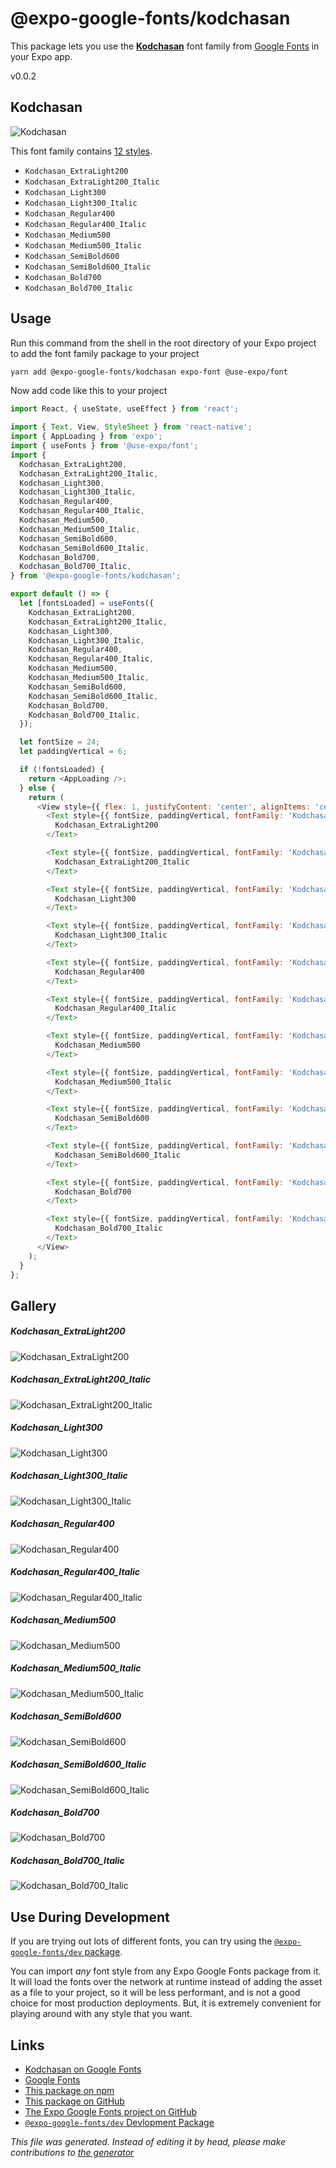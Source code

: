 # @expo-google-fonts/kodchasan

This package lets you use the [**Kodchasan**](https://fonts.google.com/specimen/Kodchasan) font family from [Google Fonts](https://fonts.google.com/) in your Expo app.

v0.0.2

## Kodchasan

![Kodchasan](./font-family.png)

This font family contains [12 styles](#gallery).

- `Kodchasan_ExtraLight200`
- `Kodchasan_ExtraLight200_Italic`
- `Kodchasan_Light300`
- `Kodchasan_Light300_Italic`
- `Kodchasan_Regular400`
- `Kodchasan_Regular400_Italic`
- `Kodchasan_Medium500`
- `Kodchasan_Medium500_Italic`
- `Kodchasan_SemiBold600`
- `Kodchasan_SemiBold600_Italic`
- `Kodchasan_Bold700`
- `Kodchasan_Bold700_Italic`

## Usage

Run this command from the shell in the root directory of your Expo project to add the font family package to your project
```sh
yarn add @expo-google-fonts/kodchasan expo-font @use-expo/font
```

Now add code like this to your project
```js
import React, { useState, useEffect } from 'react';

import { Text, View, StyleSheet } from 'react-native';
import { AppLoading } from 'expo';
import { useFonts } from '@use-expo/font';
import {
  Kodchasan_ExtraLight200,
  Kodchasan_ExtraLight200_Italic,
  Kodchasan_Light300,
  Kodchasan_Light300_Italic,
  Kodchasan_Regular400,
  Kodchasan_Regular400_Italic,
  Kodchasan_Medium500,
  Kodchasan_Medium500_Italic,
  Kodchasan_SemiBold600,
  Kodchasan_SemiBold600_Italic,
  Kodchasan_Bold700,
  Kodchasan_Bold700_Italic,
} from '@expo-google-fonts/kodchasan';

export default () => {
  let [fontsLoaded] = useFonts({
    Kodchasan_ExtraLight200,
    Kodchasan_ExtraLight200_Italic,
    Kodchasan_Light300,
    Kodchasan_Light300_Italic,
    Kodchasan_Regular400,
    Kodchasan_Regular400_Italic,
    Kodchasan_Medium500,
    Kodchasan_Medium500_Italic,
    Kodchasan_SemiBold600,
    Kodchasan_SemiBold600_Italic,
    Kodchasan_Bold700,
    Kodchasan_Bold700_Italic,
  });

  let fontSize = 24;
  let paddingVertical = 6;

  if (!fontsLoaded) {
    return <AppLoading />;
  } else {
    return (
      <View style={{ flex: 1, justifyContent: 'center', alignItems: 'center' }}>
        <Text style={{ fontSize, paddingVertical, fontFamily: 'Kodchasan_ExtraLight200' }}>
          Kodchasan_ExtraLight200
        </Text>

        <Text style={{ fontSize, paddingVertical, fontFamily: 'Kodchasan_ExtraLight200_Italic' }}>
          Kodchasan_ExtraLight200_Italic
        </Text>

        <Text style={{ fontSize, paddingVertical, fontFamily: 'Kodchasan_Light300' }}>
          Kodchasan_Light300
        </Text>

        <Text style={{ fontSize, paddingVertical, fontFamily: 'Kodchasan_Light300_Italic' }}>
          Kodchasan_Light300_Italic
        </Text>

        <Text style={{ fontSize, paddingVertical, fontFamily: 'Kodchasan_Regular400' }}>
          Kodchasan_Regular400
        </Text>

        <Text style={{ fontSize, paddingVertical, fontFamily: 'Kodchasan_Regular400_Italic' }}>
          Kodchasan_Regular400_Italic
        </Text>

        <Text style={{ fontSize, paddingVertical, fontFamily: 'Kodchasan_Medium500' }}>
          Kodchasan_Medium500
        </Text>

        <Text style={{ fontSize, paddingVertical, fontFamily: 'Kodchasan_Medium500_Italic' }}>
          Kodchasan_Medium500_Italic
        </Text>

        <Text style={{ fontSize, paddingVertical, fontFamily: 'Kodchasan_SemiBold600' }}>
          Kodchasan_SemiBold600
        </Text>

        <Text style={{ fontSize, paddingVertical, fontFamily: 'Kodchasan_SemiBold600_Italic' }}>
          Kodchasan_SemiBold600_Italic
        </Text>

        <Text style={{ fontSize, paddingVertical, fontFamily: 'Kodchasan_Bold700' }}>
          Kodchasan_Bold700
        </Text>

        <Text style={{ fontSize, paddingVertical, fontFamily: 'Kodchasan_Bold700_Italic' }}>
          Kodchasan_Bold700_Italic
        </Text>
      </View>
    );
  }
};

```

## Gallery

##### Kodchasan_ExtraLight200
![Kodchasan_ExtraLight200](./2edcba243e7c1435577d6a15a666013f9b4f4db824a08ac150024e2000e4b7de.ttf.png)

##### Kodchasan_ExtraLight200_Italic
![Kodchasan_ExtraLight200_Italic](./6dabeb02077bcb1ee80b8aa519c66632dc2429a3cd60c6cabd5f91154288b103.ttf.png)

##### Kodchasan_Light300
![Kodchasan_Light300](./6eb43574315a2c2b393aa7ca05550b9b578bddd384857e454e5fbe82b515bfea.ttf.png)

##### Kodchasan_Light300_Italic
![Kodchasan_Light300_Italic](./fb557cb4f6efc30f933535fb5248e6730fbdcd42302a4b7ee4a58357d71aa0a9.ttf.png)

##### Kodchasan_Regular400
![Kodchasan_Regular400](./eeae77f326fa242ac959bdcb27637f93f6ca476033b7d1e36f106cd40c510317.ttf.png)

##### Kodchasan_Regular400_Italic
![Kodchasan_Regular400_Italic](./ec040aba86add77fe833d612e33ecb85ef59b26b83c92a86771db7e3f11a8f55.ttf.png)

##### Kodchasan_Medium500
![Kodchasan_Medium500](./25d7924da481a4595e389025f7a5d21b4bdcc49e7e9766bcdb939f3fe48a3f11.ttf.png)

##### Kodchasan_Medium500_Italic
![Kodchasan_Medium500_Italic](./86198a3feb862a0d1abbba874238ef724e7f0e39221baf31690c24d363b75c52.ttf.png)

##### Kodchasan_SemiBold600
![Kodchasan_SemiBold600](./fa4d9b59366b50f70d33afeb164cee9a13230055602bfdd410ceba9ec9c94132.ttf.png)

##### Kodchasan_SemiBold600_Italic
![Kodchasan_SemiBold600_Italic](./bcc4ef0fab22eb3e1e2ef611c53721b1d133ddc5ae972a8e978c4b8024b6aa30.ttf.png)

##### Kodchasan_Bold700
![Kodchasan_Bold700](./7df1e9c701a40ce05b3d8a4189480e045deff521a283218f2094f2cbbc434e17.ttf.png)

##### Kodchasan_Bold700_Italic
![Kodchasan_Bold700_Italic](./37e6fe167fcb53ce25beebb7983c99d3fb3831d1891cb10d36bdffdcc9bef707.ttf.png)


## Use During Development

If you are trying out lots of different fonts, you can try using the [`@expo-google-fonts/dev` package](https://www.npmjs.com/package/@expo-google-fonts/dev).

You can import *any* font style from any Expo Google Fonts package from it. It will load the fonts
over the network at runtime instead of adding the asset as a file to your project, so it will be 
less performant, and is not a good choice for most production deployments. But, it is extremely convenient
for playing around with any style that you want.

## Links

- [Kodchasan on Google Fonts](https://fonts.google.com/specimen/Kodchasan)
- [Google Fonts](https://fonts.google.com/)
- [This package on npm](https://www.npmjs.com/package/@expo-google-fonts/kodchasan)
- [This package on GitHub](https://github.com/expo/google-fonts/tree/master/font-packages/kodchasan)
- [The Expo Google Fonts project on GitHub](https://github.com/expo/google-fonts)
- [`@expo-google-fonts/dev` Devlopment Package](https://github.com/expo/google-fonts/tree/master/font-packages/dev)


*This file was generated. Instead of editing it by head, please make contributions to [the generator](https://github.com/expo/google-fonts/tree/master/packages/generator)*
